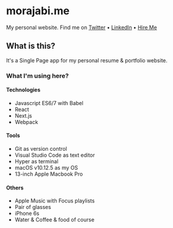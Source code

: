# morajabi.me
My personal website.
Find me on [Twitter](https://twitter.com/morajabi) • [LinkedIn](https://www.linkedin.com/in/morajabi/) • [Hire Me](https://angel.co/morajabi)


## What is this?
It's a Single Page app for my personal resume & portfolio website.

### What I'm using here?
#### Technologies
- Javascript ES6/7 with Babel
- React
- Next.js
- Webpack

#### Tools
- Git as version control
- Visual Studio Code as text editor
- Hyper as terminal
- macOS v10.12.5 as my OS
- 13-inch Apple Macbook Pro

#### Others
- Apple Music with Focus playlists
- Pair of glasses
- iPhone 6s
- Water & Coffee & food of course

